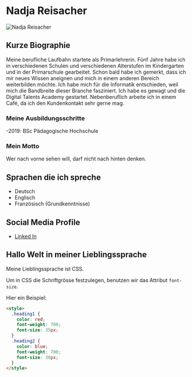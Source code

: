 # Nadja Reisacher

![Nadja Reisacher](../img/rena.jpg)

## Kurze Biographie

Meine berufliche Laufbahn startete als Primarlehrerin. Fünf Jahre habe ich in verschiedenen Schulen und verschiedenen Alterstufen im Kindergarten und in der Primarschule gearbeitet. Schon bald habe ich gemerkt, dass ich mir neues Wissen aneignen und mich in einem anderen Bereich weiterbilden möchte.
Ich habe mich für die Informatik entschieden, weil mich die Bandbreite dieser Branche fasziniert. Ich habe es gewagt und die Digital Talents Academy gestartet. Nebenberuflich arbeite ich in einem Café, da ich den Kundenkontakt sehr gerne mag.

### Meine Ausbildungsschritte

-2019: BSc Pädagogische Hochschule

### Mein Motto

Wer nach vorne sehen will, darf nicht nach hinten denken.

## Sprachen die ich spreche

- Deutsch
- Englisch
- Französisch (Grundkenntnisse)

## Social Media Profile

- [Linked In](https://www.linkedin.com/in/nadja-reisacher-372918168/)

## Hallo Welt in meiner Lieblingssprache

Meine Lieblingssprache ist CSS.

Um in CSS die Schriftgrösse festzulegen, benutzen wir das Attribut `font-size`.

Hier ein Beispiel:

```html
<style>
  .heading1 {
    color: red;
    font-weight: 700;
    font-size: 35px;
  }
  .heading2 {
    color: blue;
    font-weight: 700;
    font-size: 30px;
  }
</style>
```
